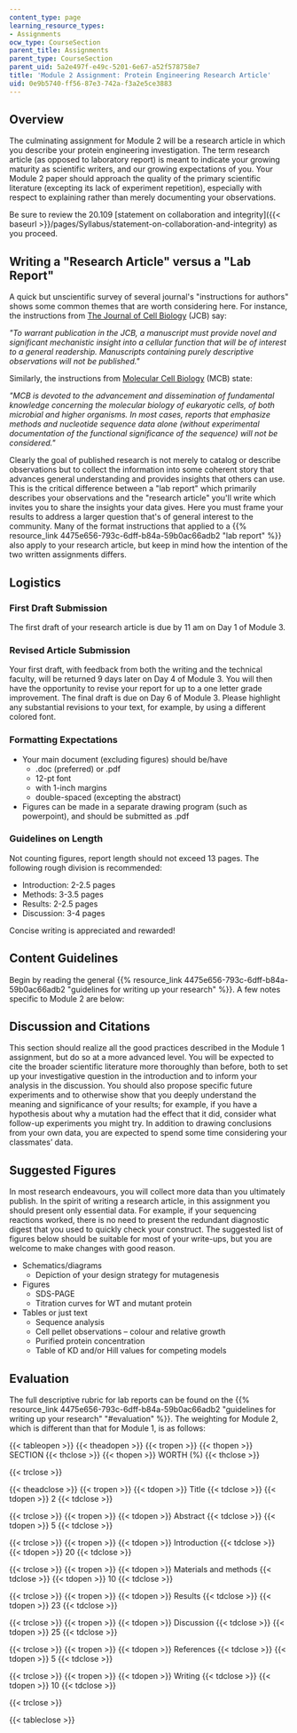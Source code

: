 ```yaml
---
content_type: page
learning_resource_types:
- Assignments
ocw_type: CourseSection
parent_title: Assignments
parent_type: CourseSection
parent_uid: 5a2e497f-e49c-5201-6e67-a52f578758e7
title: 'Module 2 Assignment: Protein Engineering Research Article'
uid: 0e9b5740-ff56-87e3-742a-f3a2e5ce3883
---
```


Overview
--------

The culminating assignment for Module 2 will be a research article in which you describe your protein engineering investigation. The term research article (as opposed to laboratory report) is meant to indicate your growing maturity as scientific writers, and our growing expectations of you. Your Module 2 paper should approach the quality of the primary scientific literature (excepting its lack of experiment repetition), especially with respect to explaining rather than merely documenting your observations.

Be sure to review the 20.109 [statement on collaboration and integrity]({{< baseurl >}}/pages/Syllabus/statement-on-collaboration-and-integrity) as you proceed.

Writing a "Research Article" versus a "Lab Report"
--------------------------------------------------

A quick but unscientific survey of several journal's "instructions for authors" shows some common themes that are worth considering here. For instance, the instructions from [The Journal of Cell Biology](http://jcb.rupress.org/site/misc/ifora.xhtml#Manuscript_organization) (JCB) say:

_"To warrant publication in the JCB, a manuscript must provide novel and significant mechanistic insight into a cellular function that will be of interest to a general readership. Manuscripts containing purely descriptive observations will not be published."_

Similarly, the instructions from [Molecular Cell Biology](http://mcb.asm.org/cgi/content/full/28/1/1) (MCB) state:

_"MCB is devoted to the advancement and dissemination of fundamental knowledge concerning the molecular biology of eukaryotic cells, of both microbial and higher organisms. In most cases, reports that emphasize methods and nucleotide sequence data alone (without experimental documentation of the functional significance of the sequence) will not be considered."_

Clearly the goal of published research is not merely to catalog or describe observations but to collect the information into some coherent story that advances general understanding and provides insights that others can use. This is the critical difference between a "lab report" which primarily describes your observations and the "research article" you'll write which invites you to share the insights your data gives. Here you must frame your results to address a larger question that's of general interest to the community. Many of the format instructions that applied to a {{% resource_link 4475e656-793c-6dff-b84a-59b0ac66adb2 "lab report" %}} also apply to your research article, but keep in mind how the intention of the two written assignments differs.

Logistics
---------

### First Draft Submission

The first draft of your research article is due by 11 am on Day 1 of Module 3.

### Revised Article Submission

Your first draft, with feedback from both the writing and the technical faculty, will be returned 9 days later on Day 4 of Module 3. You will then have the opportunity to revise your report for up to a one letter grade improvement. The final draft is due on Day 6 of Module 3. Please highlight any substantial revisions to your text, for example, by using a different colored font.

### Formatting Expectations

*   Your main document (excluding figures) should be/have
    *   .doc (preferred) or .pdf
    *   12-pt font
    *   with 1-inch margins
    *   double-spaced (excepting the abstract)
*   Figures can be made in a separate drawing program (such as powerpoint), and should be submitted as .pdf

### Guidelines on Length

Not counting figures, report length should not exceed 13 pages. The following rough division is recommended:

*   Introduction: 2-2.5 pages
*   Methods: 3-3.5 pages
*   Results: 2-2.5 pages
*   Discussion: 3-4 pages

Concise writing is appreciated and rewarded!

Content Guidelines
------------------

Begin by reading the general {{% resource_link 4475e656-793c-6dff-b84a-59b0ac66adb2 "guidelines for writing up your research" %}}. A few notes specific to Module 2 are below:

Discussion and Citations
------------------------

This section should realize all the good practices described in the Module 1 assignment, but do so at a more advanced level. You will be expected to cite the broader scientific literature more thoroughly than before, both to set up your investigative question in the introduction and to inform your analysis in the discussion. You should also propose specific future experiments and to otherwise show that you deeply understand the meaning and significance of your results; for example, if you have a hypothesis about why a mutation had the effect that it did, consider what follow-up experiments you might try. In addition to drawing conclusions from your own data, you are expected to spend some time considering your classmates’ data.

Suggested Figures
-----------------

In most research endeavours, you will collect more data than you ultimately publish. In the spirit of writing a research article, in this assignment you should present only essential data. For example, if your sequencing reactions worked, there is no need to present the redundant diagnostic digest that you used to quickly check your construct. The suggested list of figures below should be suitable for most of your write-ups, but you are welcome to make changes with good reason.

*   Schematics/diagrams
    *   Depiction of your design strategy for mutagenesis
*   Figures
    *   SDS-PAGE
    *   Titration curves for WT and mutant protein
*   Tables or just text
    *   Sequence analysis
    *   Cell pellet observations – colour and relative growth
    *   Purified protein concentration
    *   Table of KD and/or Hill values for competing models

Evaluation
----------

The full descriptive rubric for lab reports can be found on the {{% resource_link 4475e656-793c-6dff-b84a-59b0ac66adb2 "guidelines for writing up your research" "#evaluation" %}}. The weighting for Module 2, which is different than that for Module 1, is as follows:

{{< tableopen >}}
{{< theadopen >}}
{{< tropen >}}
{{< thopen >}}
SECTION
{{< thclose >}}
{{< thopen >}}
WORTH (%)
{{< thclose >}}

{{< trclose >}}

{{< theadclose >}}
{{< tropen >}}
{{< tdopen >}}
Title
{{< tdclose >}}
{{< tdopen >}}
2
{{< tdclose >}}

{{< trclose >}}
{{< tropen >}}
{{< tdopen >}}
Abstract
{{< tdclose >}}
{{< tdopen >}}
5
{{< tdclose >}}

{{< trclose >}}
{{< tropen >}}
{{< tdopen >}}
Introduction
{{< tdclose >}}
{{< tdopen >}}
20
{{< tdclose >}}

{{< trclose >}}
{{< tropen >}}
{{< tdopen >}}
Materials and methods
{{< tdclose >}}
{{< tdopen >}}
10
{{< tdclose >}}

{{< trclose >}}
{{< tropen >}}
{{< tdopen >}}
Results
{{< tdclose >}}
{{< tdopen >}}
23
{{< tdclose >}}

{{< trclose >}}
{{< tropen >}}
{{< tdopen >}}
Discussion
{{< tdclose >}}
{{< tdopen >}}
25
{{< tdclose >}}

{{< trclose >}}
{{< tropen >}}
{{< tdopen >}}
References
{{< tdclose >}}
{{< tdopen >}}
5
{{< tdclose >}}

{{< trclose >}}
{{< tropen >}}
{{< tdopen >}}
Writing
{{< tdclose >}}
{{< tdopen >}}
10
{{< tdclose >}}

{{< trclose >}}

{{< tableclose >}}